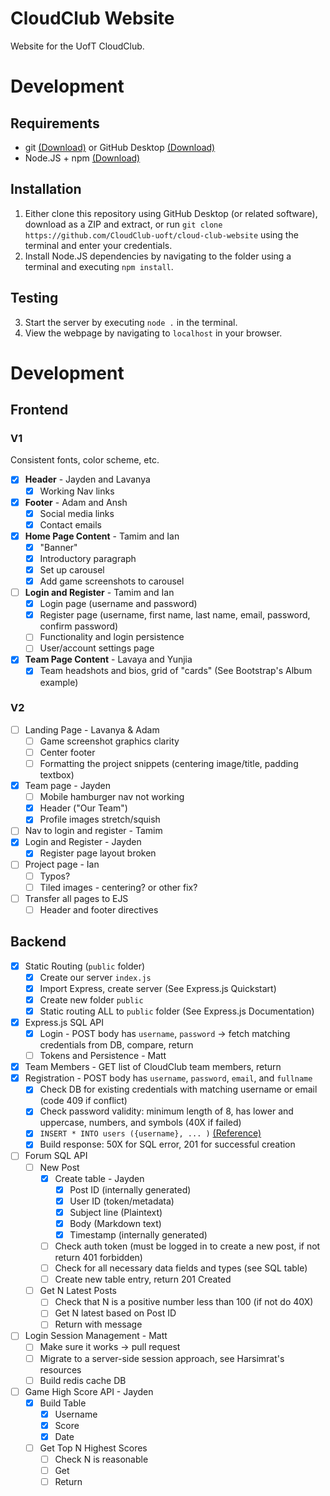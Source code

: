 # CloudClub Website
Website for the UofT CloudClub.

# Development

## Requirements

- git [(Download)](https://git-scm.com/downloads) or GitHub Desktop [(Download)](https://desktop.github.com/)
- Node.JS + npm [(Download)](https://nodejs.org/en/download/)

## Installation

1. Either clone this repository using GitHub Desktop (or related software), download as a ZIP and extract, or run `git clone https://github.com/CloudClub-uoft/cloud-club-website` using the terminal and enter your credentials.
2. Install Node.JS dependencies by navigating to the folder using a terminal and executing `npm install`.

## Testing

3. Start the server by executing `node .` in the terminal.
4. View the webpage by navigating to `localhost` in your browser.

# Development

## Frontend

### V1

Consistent fonts, color scheme, etc.

- [X] **Header** - Jayden and Lavanya
  - [X] Working Nav links
- [X] **Footer** - Adam and Ansh
  - [X] Social media links
  - [X] Contact emails
- [X] **Home Page Content** - Tamim and Ian
  - [X] "Banner"
  - [X] Introductory paragraph
  - [X] Set up carousel
  - [X] Add game screenshots to carousel
- [ ] **Login and Register** - Tamim and Ian
  - [X] Login page (username and password)
  - [X] Register page (username, first name, last name, email, password, confirm password)
  - [ ] Functionality and login persistence
  - [ ] User/account settings page
- [X] **Team Page Content** - Lavaya and Yunjia
  - [X] Team headshots and bios, grid of "cards" (See Bootstrap's Album example)

### V2
- [ ] Landing Page - Lavanya & Adam
  - [ ] Game screenshot graphics clarity
  - [ ] Center footer
  - [ ] Formatting the project snippets (centering image/title, padding textbox)
- [X] Team page - Jayden
  - [ ] Mobile hamburger nav not working
  - [X] Header ("Our Team")
  - [X] Profile images stretch/squish
- [ ] Nav to login and register - Tamim
- [X] Login and Register - Jayden
  - [X] Register page layout broken
- [ ] Project page - Ian
  - [ ] Typos?
  - [ ] Tiled images - centering? or other fix?
- [ ] Transfer all pages to EJS
  - [ ] Header and footer directives

## Backend

- [X] Static Routing (`public` folder)
  - [X] Create our server `index.js`
  - [X] Import Express, create server (See Express.js Quickstart)
  - [X] Create new folder `public`
  - [X] Static routing ALL to `public` folder (See Express.js Documentation)

- [X] Express.js SQL API
  - [X] Login - POST body has `username`, `password` -> fetch matching credentials from DB, compare, return
  - [ ] Tokens and Persistence - Matt
- [x] Team Members - GET list of CloudClub team members, return
- [x] Registration - POST body has `username`, `password`, `email`, and `fullname`
  - [x] Check DB for existing credentials with matching username or email (code 409 if conflict)
  - [x] Check password validity: minimum length of 8, has lower and uppercase, numbers, and symbols (40X if failed)
  - [x] `INSERT * INTO users ({username}, ... )` [(Reference)](https://www.w3schools.com/sql/sql_insert.asp)
  - [x] Build response: 50X for SQL error, 201 for successful creation

- [ ] Forum SQL API
  - [ ] New Post
    - [X] Create table - Jayden
      - [X] Post ID (internally generated)
      - [X] User ID (token/metadata)
      - [X] Subject line (Plaintext)
      - [X] Body (Markdown text)
      - [X] Timestamp (internally generated)
    - [ ] Check auth token (must be logged in to create a new post, if not return 401 forbidden)
    - [ ] Check for all necessary data fields and types (see SQL table)
    - [ ] Create new table entry, return 201 Created
  - [ ] Get N Latest Posts
    - [ ] Check that N is a positive number less than 100 (if not do 40X)
    - [ ] Get N latest based on Post ID
    - [ ] Return with message
- [ ] Login Session Management - Matt
  - [ ] Make sure it works -> pull request
  - [ ] Migrate to a server-side session approach, see Harsimrat's resources
  - [ ] Build redis cache DB
- [ ] Game High Score API - Jayden
  - [X] Build Table
    - [X] Username
    - [X] Score
    - [X] Date
  - [ ] Get Top N Highest Scores
    - [ ] Check N is reasonable
    - [ ] Get
    - [ ] Return